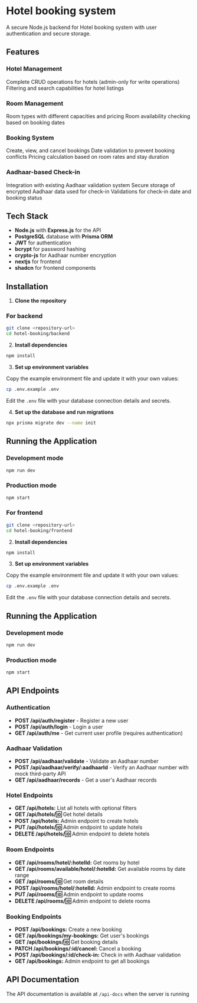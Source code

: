 
# Hotel booking system

A secure Node.js backend for Hotel booking system with user authentication and secure storage.

## Features


### Hotel Management

Complete CRUD operations for hotels (admin-only for write operations)
Filtering and search capabilities for hotel listings


### Room Management

Room types with different capacities and pricing
Room availability checking based on booking dates


### Booking System

Create, view, and cancel bookings
Date validation to prevent booking conflicts
Pricing calculation based on room rates and stay duration


### Aadhaar-based Check-in

Integration with existing Aadhaar validation system
Secure storage of encrypted Aadhaar data used for check-in
Validations for check-in date and booking status

## Tech Stack

- **Node.js** with **Express.js** for the API
- **PostgreSQL** database with **Prisma ORM**
- **JWT** for authentication
- **bcrypt** for password hashing
- **crypto-js** for Aadhaar number encryption
- **nextjs** for frontend
- **shadcn** for frontend components

## Installation

1. **Clone the repository**

### For backend

```bash
git clone <repository-url>
cd hotel-booking/backend
```

2. **Install dependencies**

```bash
npm install
```

3. **Set up environment variables**

Copy the example environment file and update it with your own values:

```bash
cp .env.example .env
```

Edit the `.env` file with your database connection details and secrets.

4. **Set up the database and run migrations**

```bash
npx prisma migrate dev --name init
```

## Running the Application

### Development mode

```bash
npm run dev
```

### Production mode

```bash
npm start
```


### For frontend

```bash
git clone <repository-url>
cd hotel-booking/frontend
```

2. **Install dependencies**

```bash
npm install
```

3. **Set up environment variables**

Copy the example environment file and update it with your own values:

```bash
cp .env.example .env
```

Edit the `.env` file with your database connection details and secrets.

## Running the Application

### Development mode

```bash
npm run dev
```

### Production mode

```bash
npm start
```

## API Endpoints

### Authentication

- **POST /api/auth/register** - Register a new user
- **POST /api/auth/login** - Login a user
- **GET /api/auth/me** - Get current user profile (requires authentication)

### Aadhaar Validation

- **POST /api/aadhaar/validate** - Validate an Aadhaar number
- **POST /api/aadhaar/verify/:aadhaarId** - Verify an Aadhaar number with mock third-party API
- **GET /api/aadhaar/records** - Get a user's Aadhaar records

### Hotel Endpoints

- **GET /api/hotels:** List all hotels with optional filters
- **GET /api/hotels/:id:** Get hotel details
- **POST /api/hotels:** Admin endpoint to create hotels
- **PUT /api/hotels/:id:** Admin endpoint to update hotels
- **DELETE /api/hotels/:id:** Admin endpoint to delete hotels

 ### Room Endpoints

- **GET /api/rooms/hotel/:hotelId:** Get rooms by hotel
- **GET /api/rooms/available/hotel/:hotelId:** Get available rooms by date range
- **GET /api/rooms/:id:** Get room details
- **POST /api/rooms/hotel/:hotelId:** Admin endpoint to create rooms
- **PUT /api/rooms/:id:** Admin endpoint to update rooms
- **DELETE /api/rooms/:id:** Admin endpoint to delete rooms

### Booking Endpoints

- **POST /api/bookings:** Create a new booking
- **GET /api/bookings/my-bookings:** Get user's bookings
- **GET /api/bookings/:id:** Get booking details
- **PATCH /api/bookings/:id/cancel:** Cancel a booking
- **POST /api/bookings/:id/check-in:** Check in with Aadhaar validation
- **GET /api/bookings:** Admin endpoint to get all bookings

## API Documentation

The API documentation is available at `/api-docs` when the server is running